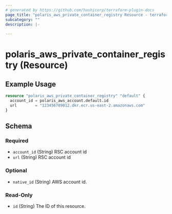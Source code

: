 ```yaml
---
# generated by https://github.com/hashicorp/terraform-plugin-docs
page_title: "polaris_aws_private_container_registry Resource - terraform-provider-polaris"
subcategory: ""
description: |-
  
---
```


# polaris_aws_private_container_registry (Resource)



## Example Usage

```terraform
resource "polaris_aws_private_container_registry" "default" {
  account_id = polaris_aws_account.default.id
  url        = "123456789012.dkr.ecr.us-east-2.amazonaws.com"
}
```

<!-- schema generated by tfplugindocs -->
## Schema

### Required

- `account_id` (String) RSC account id
- `url` (String) RSC account id

### Optional

- `native_id` (String) AWS account id.

### Read-Only

- `id` (String) The ID of this resource.
